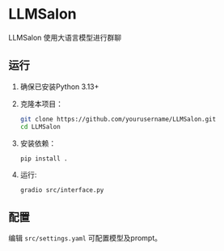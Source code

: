 # LLMSalon

LLMSalon 使用大语言模型进行群聊


## 运行

1. 确保已安装Python 3.13+
2. 克隆本项目：
   ```bash
   git clone https://github.com/yourusername/LLMSalon.git
   cd LLMSalon
   ```
3. 安装依赖：
   ```bash
   pip install .
   ```

4. 运行:
   ```
   gradio src/interface.py
   ```

## 配置

编辑 `src/settings.yaml` 可配置模型及prompt。
